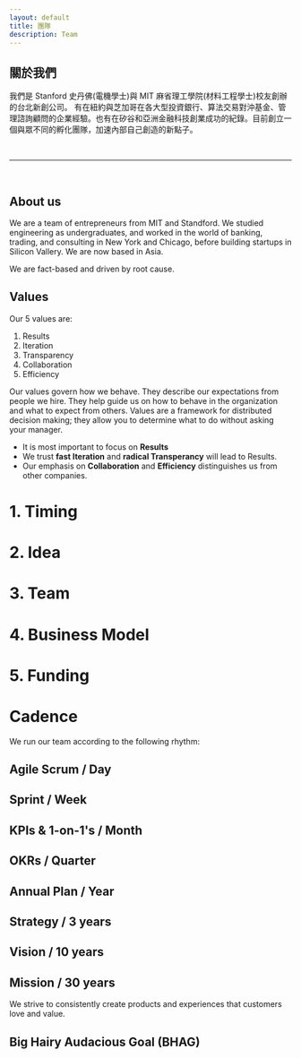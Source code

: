 ```yaml
---
layout: default
title: 團隊
description: Team
---
```


## 關於我們

我們是 Stanford 史丹佛(電機學士)與 MIT 麻省理工學院(材料工程學士)校友創辦的台北新創公司。
有在紐約與芝加哥在各大型投資銀行、算法交易對沖基金、管理諮詢顧問的企業經驗。也有在矽谷和亞洲金融科技創業成功的紀錄。目前創立一個與眾不同的孵化團隊，加速內部自己創造的新點子。

<br>

---

<br>

## About us

We are a team of entrepreneurs from MIT and Standford. We studied engineering as undergraduates, and worked in the world of banking, trading, and consulting in New York and Chicago, before building startups in Silicon Vallery. We are now based in Asia.

We are fact-based and driven by root cause. 

## Values

Our 5 values are:

1. Results
1. Iteration
1. Transparency
1. Collaboration
1. Efficiency

Our values govern how we behave. They describe our expectations from people we hire. They help guide us on how to behave in the organization and what to expect from others. Values are a framework for distributed decision making; they allow you to determine what to do without asking your manager.

* It is most important to focus on **Results**
* We trust **fast Iteration** and **radical Transperancy** will lead to Results. 
* Our emphasis on **Collaboration** and **Efficiency** distinguishes us from other companies.

# 1. Timing
# 2. Idea
# 3. Team
# 4. Business Model
# 5. Funding

# Cadence

We run our team according to the following rhythm: 

## Agile Scrum / Day 

## Sprint / Week

## KPIs & 1-on-1's / Month

## OKRs / Quarter 

## Annual Plan / Year

## Strategy / 3 years

## Vision / 10 years

## Mission / 30 years
We strive to consistently create products and experiences that customers love and value.

## Big Hairy Audacious Goal (BHAG)
<!-- Our BHAG is to become the most popular X for Y in Z industry. For this to happen, we need to be best are making A much more B. -->